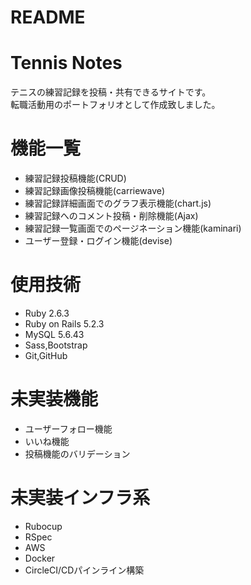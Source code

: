 # README

# Tennis Notes
テニスの練習記録を投稿・共有できるサイトです。<br>
転職活動用のポートフォリオとして作成致しました。

# 機能一覧
* 練習記録投稿機能(CRUD)
* 練習記録画像投稿機能(carriewave)
* 練習記録詳細画面でのグラフ表示機能(chart.js)
* 練習記録へのコメント投稿・削除機能(Ajax)
* 練習記録一覧画面でのページネーション機能(kaminari)
* ユーザー登録・ログイン機能(devise)

# 使用技術
* Ruby 2.6.3
* Ruby on Rails 5.2.3
* MySQL 5.6.43
* Sass,Bootstrap
* Git,GitHub

# 未実装機能
* ユーザーフォロー機能
* いいね機能
* 投稿機能のバリデーション

# 未実装インフラ系
* Rubocup
* RSpec
* AWS
* Docker
* CircleCI/CDパインライン構築
